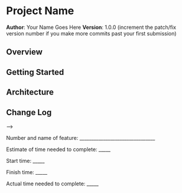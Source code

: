 # Project Name

**Author**: Your Name Goes Here
**Version**: 1.0.0 (increment the patch/fix version number if you make more commits past your first submission)

## Overview
<!-- Provide a high level overview of what this application is and why you are building it, beyond the fact that it's an assignment for this class. (i.e. What's your problem domain?) -->

## Getting Started
<!-- What are the steps that a user must take in order to build this app on their own machine and get it running? -->

## Architecture
<!-- Provide a detailed description of the application design. What technologies (languages, libraries, etc) you're using, and any other relevant design information. -->

## Change Log
<!-- Use this area to document the iterative changes made to your application as each feature is successfully implemented. Use time stamps. Here's an examples:

01-01-2001 4:59pm - Application now has a fully-functional express server, with a GET route for the location resource.

## Credits and Collaborations
<!-- Give credit (and a link) to other people or resources that helped you build this application. -->
-->

Number and name of feature: ________________________________

Estimate of time needed to complete: _____

Start time: _____

Finish time: _____

Actual time needed to complete: _____